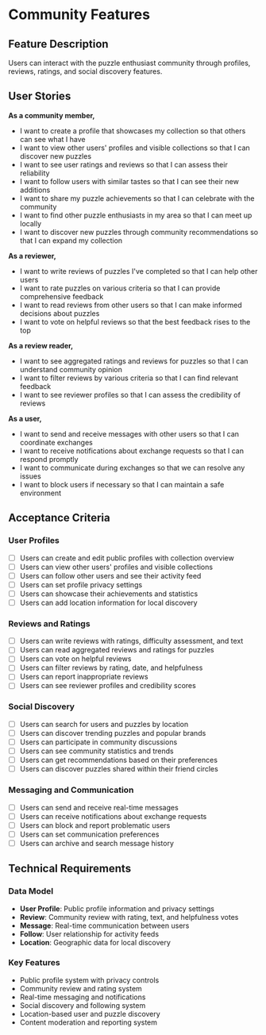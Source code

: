 # Community Features

## Feature Description

Users can interact with the puzzle enthusiast community through profiles, reviews, ratings, and social discovery features.

## User Stories

**As a community member,**

- I want to create a profile that showcases my collection so that others can see what I have
- I want to view other users' profiles and visible collections so that I can discover new puzzles
- I want to see user ratings and reviews so that I can assess their reliability
- I want to follow users with similar tastes so that I can see their new additions
- I want to share my puzzle achievements so that I can celebrate with the community
- I want to find other puzzle enthusiasts in my area so that I can meet up locally
- I want to discover new puzzles through community recommendations so that I can expand my collection

**As a reviewer,**

- I want to write reviews of puzzles I've completed so that I can help other users
- I want to rate puzzles on various criteria so that I can provide comprehensive feedback
- I want to read reviews from other users so that I can make informed decisions about puzzles
- I want to vote on helpful reviews so that the best feedback rises to the top

**As a review reader,**

- I want to see aggregated ratings and reviews for puzzles so that I can understand community opinion
- I want to filter reviews by various criteria so that I can find relevant feedback
- I want to see reviewer profiles so that I can assess the credibility of reviews

**As a user,**

- I want to send and receive messages with other users so that I can coordinate exchanges
- I want to receive notifications about exchange requests so that I can respond promptly
- I want to communicate during exchanges so that we can resolve any issues
- I want to block users if necessary so that I can maintain a safe environment

## Acceptance Criteria

### User Profiles

- [ ] Users can create and edit public profiles with collection overview
- [ ] Users can view other users' profiles and visible collections
- [ ] Users can follow other users and see their activity feed
- [ ] Users can set profile privacy settings
- [ ] Users can showcase their achievements and statistics
- [ ] Users can add location information for local discovery

### Reviews and Ratings

- [ ] Users can write reviews with ratings, difficulty assessment, and text
- [ ] Users can read aggregated reviews and ratings for puzzles
- [ ] Users can vote on helpful reviews
- [ ] Users can filter reviews by rating, date, and helpfulness
- [ ] Users can report inappropriate reviews
- [ ] Users can see reviewer profiles and credibility scores

### Social Discovery

- [ ] Users can search for users and puzzles by location
- [ ] Users can discover trending puzzles and popular brands
- [ ] Users can participate in community discussions
- [ ] Users can see community statistics and trends
- [ ] Users can get recommendations based on their preferences
- [ ] Users can discover puzzles shared within their friend circles

### Messaging and Communication

- [ ] Users can send and receive real-time messages
- [ ] Users can receive notifications about exchange requests
- [ ] Users can block and report problematic users
- [ ] Users can set communication preferences
- [ ] Users can archive and search message history

## Technical Requirements

### Data Model

- **User Profile**: Public profile information and privacy settings
- **Review**: Community review with rating, text, and helpfulness votes
- **Message**: Real-time communication between users
- **Follow**: User relationship for activity feeds
- **Location**: Geographic data for local discovery

### Key Features

- Public profile system with privacy controls
- Community review and rating system
- Real-time messaging and notifications
- Social discovery and following system
- Location-based user and puzzle discovery
- Content moderation and reporting system
